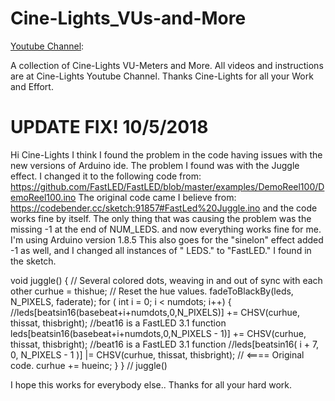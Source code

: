 # Cine-Lights_VUs-and-More
[Youtube Channel](https://www.youtube.com/channel/UCOG6Bi2kvpDa1c8gHWZI5CQ):

A collection of Cine-Lights VU-Meters and More.
All videos and instructions are at Cine-Lights Youtube Channel.
Thanks Cine-Lights for all your Work and Effort.

# UPDATE FIX! 10/5/2018

Hi Cine-Lights I think I found the problem in the code having issues with the new versions of Arduino ide.
The problem I found was with the Juggle effect.
I changed it to the following code from: 
https://github.com/FastLED/FastLED/blob/master/examples/DemoReel100/DemoReel100.ino
The original code came I believe from:
 https://codebender.cc/sketch:91857#FastLed%20Juggle.ino
and the code works fine by itself.
The only thing that was causing the problem was the missing -1 at the end of NUM_LEDS.
and now everything works fine for me. I'm using Arduino version 1.8.5
This also goes for the "sinelon" effect added -1 as well, and I changed all instances of " LEDS."  to  "FastLED." I found in the sketch.

void juggle() {                                               // Several colored dots, weaving in and out of sync with each other
  curhue = thishue;                                          // Reset the hue values.
  fadeToBlackBy(leds, N_PIXELS, faderate);
  for ( int i = 0; i < numdots; i++) {
    //leds[beatsin16(basebeat+i+numdots,0,N_PIXELS)] += CHSV(curhue, thissat, thisbright);   //beat16 is a FastLED 3.1 function
    leds[beatsin16(basebeat+i+numdots,0,N_PIXELS - 1)] += CHSV(curhue, thissat, thisbright);   //beat16 is a FastLED 3.1 function
    //leds[beatsin16( i + 7, 0, N_PIXELS - 1 )] |= CHSV(curhue, thissat, thisbright); // <==== Original code.
    curhue += hueinc;
  }
} // juggle()

I hope this works for everybody else..
Thanks for all your hard work.
